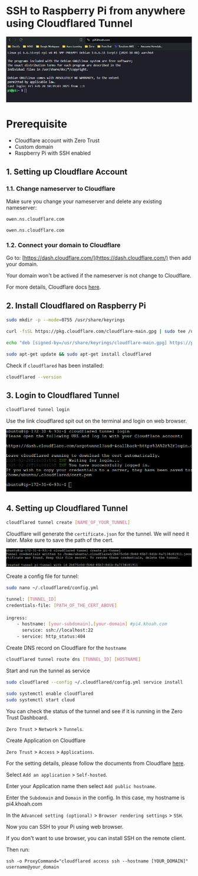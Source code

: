 # SSH to Raspberry Pi from anywhere using Cloudflared Tunnel

![alt text](/media/image-4.png)

# Prerequisite

- Cloudflare account with Zero Trust
- Custom domain
- Raspberry Pi with SSH enabled

## 1. Setting up Cloudflare Account
### 1.1. Change nameserver to Cloudflare
Make sure you change your nameserver and delete any existing nameserver:
```
owen.ns.cloudflare.com
```
```
owen.ns.cloudflare.com
```

### 1.2. Connect your domain to Cloudflare
Go to: [https://dash.cloudflare.com/](https://dash.cloudflare.com/) then add your domain. 

Your domain won't be actived if the nameserver is not change to Cloudflare.

For more details, Cloudflare docs [here](https://developers.cloudflare.com/cloudflare-one/connections/connect-networks/get-started/create-remote-tunnel/).

## 2. Install Cloudflared on Raspberry Pi

```bash
sudo mkdir -p --mode=0755 /usr/share/keyrings
```

```bash
curl -fsSL https://pkg.cloudflare.com/cloudflare-main.gpg | sudo tee /usr/share/keyrings/cloudflare-main.gpg >/dev/null
```

```bash
echo "deb [signed-by=/usr/share/keyrings/cloudflare-main.gpg] https://pkg.cloudflare.com/cloudflared any main" | sudo tee /etc/apt/sources.list.d/cloudflared.list
```

```bash
sudo apt-get update && sudo apt-get install cloudflared
```

Check if `cloudflared` has been installed:
```bash
cloudflared --version
```

## 3. Login to Cloudflared Tunnel

```bash
cloudflared tunnel login
```

Use the link cloudflared spit out on the terminal and login on web browser.

![alt text](/media/image-1.png)

## 4. Setting up Cloudflared Tunnel

 ```bash
cloudflared tunnel create [NAME_OF_YOUR_TUNNEL]
 ```

Cloudflare will generate the `certificate.json` for the tunnel. We will need it later. Make sure to save the path of the cert.

![alt text](/media/image-3.png)

Create a config file for tunnel:

```bash
sudo nano ~/.cloudflared/config.yml
```

```bash
tunnel: [TUNNEL_ID]
credentials-file: [PATH_OF_THE_CERT_ABOVE]

ingress:
	- hostname: [your-subdomain].[your-domain] #pi4.khoah.com
	  service: ssh://localhost:22
	- service: http_status:404
```
Create DNS record on Cloudflare for the `hostname`

```bash
cloudflared tunnel route dns [TUNNEL_ID] [HOSTNAME]
```

Start and run the tunnel as service

```bash
sudo cloudflared --config ~/.cloudflared/config.yml service install
```

```bash
sudo systemctl enable cloudflared
sudo systemctl start cloud
```

You can check the status of the tunnel and see if it is running in the Zero Trust Dashboard.

`Zero Trust` > `Network` > `Tunnels`.

Create Application on Cloudflare

`Zero Trust` > `Access` > `Applications`.

For the setting details, please follow the documents from Cloudflare [here](https://developers.cloudflare.com/cloudflare-one/applications/).

Select `Add an application` > `Self-hosted`.

Enter your Application name then select `Add public hostname`.

Enter the `Subdomain` and `Domain` in the config. In this case, my hostname is pi4.khoah.com

In the `Advanced setting (optional)` > `Browser rendering settings` > `SSH`.

Now you can SSH to your Pi using web browser.

If you don't want to use browser, you can install SSH on the remote client. 

Then run: 

```
ssh -o ProxyCommand="cloudflared access ssh --hostname [YOUR_DOMAIN]" username@your_domain
```



